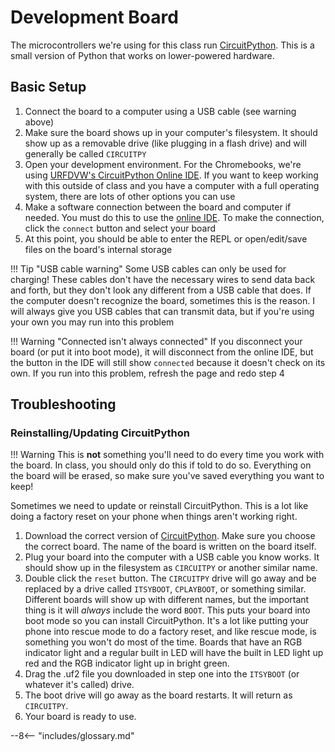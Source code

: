 # Development Board

The microcontrollers we're using for this class run [CircuitPython](https://circuitpython.org/). This is a small version of Python that works on lower-powered hardware.

## Basic Setup

1. Connect the board to a computer using a USB cable (see warning above)
2. Make sure the board shows up in your computer's filesystem. It should show up as a removable drive (like plugging in a flash drive) and will generally be called `CIRCUITPY`
3. Open your development environment. For the Chromebooks, we're using [URFDVW's CircuitPython Online IDE](https://urfdvw.github.io/CircuitPython-online-IDE/). If you want to keep working with this outside of class and you have a computer with a full operating system, there are lots of other options you can use
4. Make a software connection between the board and computer if needed. You must do this to use the [online IDE](https://urfdvw.github.io/CircuitPython-online-IDE/). To make the connection, click the `connect` button and select your board
5. At this point, you should be able to enter the REPL or open/edit/save files on the board's internal storage

!!! Tip "USB cable warning"
    Some USB cables can only be used for charging! These cables don't have the necessary wires to send data back and forth, but they don't look any different from a USB cable that does. If the computer doesn't recognize the board, sometimes this is the reason. I will always give you USB cables that can transmit data, but if you're using your own you may run into this problem

!!! Warning "Connected isn't always connected"
    If you disconnect your board (or put it into boot mode), it will disconnect from the online IDE, but the button in the IDE will still show `connected` because it doesn't check on its own. If you run into this problem, refresh the page and redo step 4

## Troubleshooting

### Reinstalling/Updating CircuitPython

!!! Warning 
    This is **not** something you'll need to do every time you work with the board. In class, you should only do this if told to do so. Everything on the board will be erased, so make sure you've saved everything you want to keep!

Sometimes we need to update or reinstall CircuitPython. This is a lot like doing a factory reset on your phone when things aren't working right.

1. Download the correct version of [CircuitPython](https://circuitpython.org/downloads). Make sure you choose the correct board. The name of the board is written on the board itself.
2. Plug your board into the computer with a USB cable you know works. It should show up in the filesystem as `CIRCUITPY` or another similar name.
3. Double click the `reset` button. The `CIRCUITPY` drive will go away and be replaced by a drive called `ITSYBOOT`, `CPLAYBOOT`, or something similar. Different boards will show up with different names, but the important thing is it will *always* include the word `BOOT`. This puts your board into boot mode so you can install CircuitPython. It's a lot like putting your phone into rescue mode to do a factory reset, and like rescue mode, is something you won't do most of the time. Boards that have an RGB indicator light and a regular built in LED will have the built in LED light up red and the RGB indicator light up in bright green.
4. Drag the .uf2 file you downloaded in step one into the `ITSYBOOT` (or whatever it's called) drive.
5. The boot drive will go away as the board restarts. It will return as `CIRCUITPY`.
6. Your board is ready to use.

--8<-- "includes/glossary.md"
